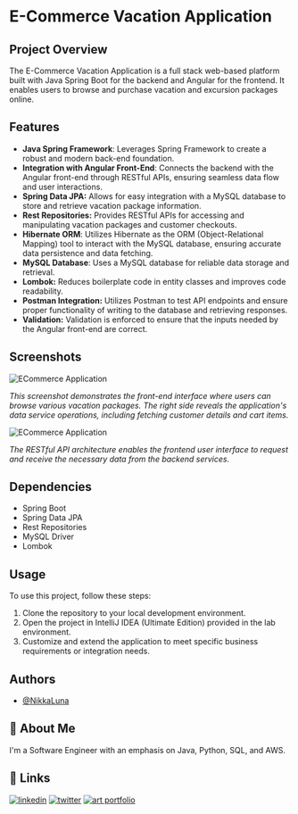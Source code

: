 # E-Commerce Vacation Application

## Project Overview

The E-Commerce Vacation Application is a full stack web-based platform built with Java Spring Boot for the backend and Angular for the frontend. It enables users to browse and purchase vacation and excursion packages online.

## Features

- **Java Spring Framework**: Leverages Spring Framework to create a robust and modern back-end foundation.
- **Integration with Angular Front-End**: Connects the backend with the Angular front-end through RESTful APIs, ensuring seamless data flow and user interactions.
- **Spring Data JPA:** Allows for easy integration with a MySQL database to store and retrieve vacation package information.
- **Rest Repositories:** Provides RESTful APIs for accessing and manipulating vacation packages and customer checkouts.
- **Hibernate ORM**: Utilizes Hibernate as the ORM (Object-Relational Mapping) tool to interact with the MySQL database, ensuring accurate data persistence and data fetching.
- **MySQL Database**: Uses a MySQL database for reliable data storage and retrieval.
- **Lombok:** Reduces boilerplate code in entity classes and improves code readability.
- **Postman Integration:** Utilizes Postman to test API endpoints and ensure proper functionality of writing to the database and retrieving responses.
- **Validation:** Validation is enforced to ensure that the inputs needed by the Angular front-end are correct.

## Screenshots

![ECommerce Application](https://github.com/NikkaLuna/ECommerceApplication_SpringBoot_JPA_Angular_Hibernate/blob/master/UI%20%231.png)

*This screenshot demonstrates the front-end interface where users can browse various vacation packages.  The right side reveals the application's data service operations, including fetching customer details and cart items.*


![ECommerce Application](https://github.com/NikkaLuna/ECommerceApplication_SpringBoot_JPA_Angular_Hibernate/blob/master/UI%20%232.png)

*The RESTful API architecture enables the frontend user interface to request and receive the necessary data from the backend services.*

## Dependencies

- Spring Boot
- Spring Data JPA
- Rest Repositories
- MySQL Driver
- Lombok


## Usage

To use this project, follow these steps:

1. Clone the repository to your local development environment.
2. Open the project in IntelliJ IDEA (Ultimate Edition) provided in the lab environment.
3. Customize and extend the application to meet specific business requirements or integration needs.

## Authors

- [@NikkaLuna](https://github.com/NikkaLuna)


## 🚀 About Me
I'm a Software Engineer with an emphasis on Java, Python, SQL, and AWS.  


## 🔗 Links
[![linkedin](https://img.shields.io/badge/linkedin-0A66C2?style=for-the-badge&logo=linkedin&logoColor=white)](https://www.linkedin.com/in/andrea-hayes-msml/)
[![twitter](https://img.shields.io/badge/twitter-1DA1F2?style=for-the-badge&logo=twitter&logoColor=white)](https://twitter.com/AHayes_Ninja_)
[![art portfolio](https://img.shields.io/badge/my_art-888?style=for-the-badge&logo=ko-fi&logoColor=white)](https://andreachristinehayes.wixsite.com/andreahayesart/)
